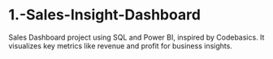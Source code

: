 # 1.-Sales-Insight-Dashboard
Sales Dashboard project using SQL and Power BI, inspired by Codebasics. It visualizes key metrics like revenue and profit for business insights.
